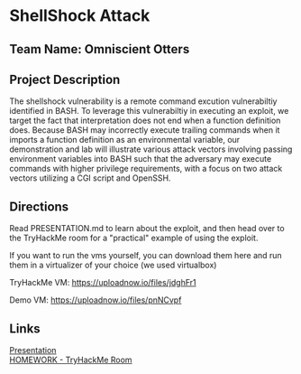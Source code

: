 # ShellShock Attack

## Team Name: Omniscient Otters 

## Project Description
The shellshock vulnerability is a remote command excution vulnerabiltiy identified in BASH. To leverage this vulnerabiltiy in executing an exploit, we target the fact that interpretation does not end when a function definition does. Because BASH may incorrectly execute trailing commands when it imports a function definition as an environmental variable, our demonstration and lab will illustrate various attack vectors involving passing environment variables into BASH such that the adversary may execute commands with higher privilege requirements, with a focus on two attack vectors utilizing a CGI script and OpenSSH.

## Directions
Read PRESENTATION.md to learn about the exploit, and then head over to the TryHackMe room for a "practical" example of using the exploit.

If you want to run the vms yourself, you can download them here and run them in a virtualizer of your choice (we used virtualbox)

TryHackMe VM: https://uploadnow.io/files/jdghFr1

Demo VM: https://uploadnow.io/files/pnNCvpf
## Links
[Presentation](./PRESENTATION.md)  
[HOMEWORK - TryHackMe Room](./HOMEWORK.md)
